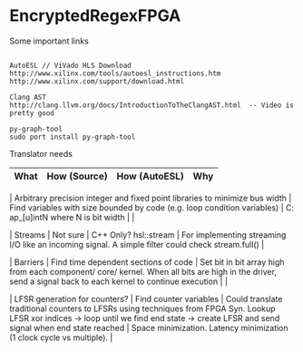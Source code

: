 # EncryptedRegexFPGA

Some important links
~~~~~~~~~~~~~~~~~~~~~~~~~~~

AutoESL // ViVado HLS Download
http://www.xilinx.com/tools/autoesl_instructions.htm
http://www.xilinx.com/support/download.html

Clang AST
http://clang.llvm.org/docs/IntroductionToTheClangAST.html  -- Video is pretty good

py-graph-tool
sudo port install py-graph-tool
~~~~~~~~~~~~~~~~~~~~~~~~~~~~

Translator needs

| What | How (Source)| How (AutoESL)| Why |
| ---- | ------------| -------------| --- |

| Arbitrary precision integer and fixed point libraries to minimize bus width | Find variables with size bounded by code (e.g. loop condition variables) 
| C: ap_[u]intN where N is bit width
| |

| Streams
| Not sure 
| C++ Only? hsl::stream<type>
| For implementing streaming I/O like an incoming signal. A simple filter could check stream.full() |

| Barriers
| Find time dependent sections of code
| Set bit in bit array high from each component/ core/ kernel. When all bits are high in the driver, send a signal back to each kernel to continue execution
| |

| LFSR generation for counters?
| Find counter variables
| Could translate traditional counters to LFSRs using techniques from FPGA Syn. Lookup LFSR xor indices -> loop until we find end state -> create LFSR and send signal when end state reached
| Space minimization. Latency minimization (1 clock cycle vs multiple). |
